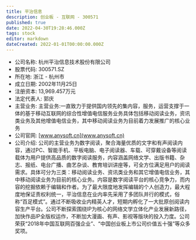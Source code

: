 ```yaml
---
title: 平治信息
description: 创业板 - 互联网 - 300571
published: true
date: 2022-04-30T19:28:46.000Z
tags: stock
editor: markdown
dateCreated: 2022-01-01T00:00:00.000Z
---
```


- 公司名称: 杭州平治信息技术股份有限公司
- 股票代码: 300571.SZ
- 所在地: 浙江 - 杭州市
- 成立日期: 2002年11月25日
- 注册资本: 13,969.457万元
- 法定代表人: 郭庆
- 主营业务: 主营业务:一直致力于提供国内领先的集内容，服务，运营支撑于一体的基于移动互联网的综合性增值电信服务业务具体包括移动阅读业务，资讯类业务及其他增值电信业务，其中移动阅读业务为目前着力发展推广的核心业务
- 公司官网: [www.anysoft.cn](www.anysoft.cn)
- 公司介绍: 公司的主营业务为数字阅读，聚合海量优质的文字和有声阅读内容，通过PC、智能手机、平板电脑、电子阅读器、车载、可穿戴设备等阅读载体为用户提供高品质的数字阅读服务，内容涵盖网络文学、出版书籍、杂志、报纸、电台广播、曲艺杂谈、教育培训讲座等，可全方位满足用户的阅读需求。具体可分为三类：移动阅读业务、资讯类业务和其它增值电信业务，其中移动阅读业务为目前的核心业务。内容是数字阅读平台的核心竞争力，而内容的挖掘依赖于编辑和作者。为了最大限度地发挥编辑的个人创造力，最大程度地保证责权利统一，平治信息在业内率先采用了多团队并行的模式，俗称“百足模式”。通过不断吸收业内精英人才，短期内孵化了一大批原创阅读内容生产平台。公司不断探索围绕IP为核心的网络文学立体化产业发展新路径，加快作品IP全版权运作，不断加大漫画、有声、影视等版块的投入力度。公司荣获“2018年中国互联网百强企业”、“中国创业板上市公司价值五十强”等众多奖项。


